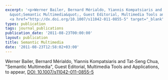 ```yaml
---
excerpt: '<p>Werner Bailer, Bernard Mérialdo, Yiannis Kompatsiaris and Tat-Seng Chua,
  &quot;Semantic Multimedia&quot;, Guest Editorial, Multimedia Tools and Applications,
  <a href="http://dx.doi.org/10.1007/s11042-011-0855-5" target="_blank">DOI: 10.1007/s11042-011-0855-5</a></p>'
types: publication
tags: journal_publications
publication_date: '2011-08-23T00:00:00'
layout: publication
title: Semantic Multimedia
date: '2011-08-23T12:58:02+03:00'
---
```

<p>Werner Bailer, Bernard Mérialdo, Yiannis Kompatsiaris and Tat-Seng Chua, &quot;Semantic Multimedia&quot;, Guest Editorial, Multimedia Tools and Applications, to appear, <a href="http://dx.doi.org/10.1007/s11042-011-0855-5" target="_blank">DOI: 10.1007/s11042-011-0855-5</a></p>

